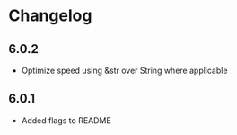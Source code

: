# Changelog

## 6.0.2
* Optimize speed using &str over String where applicable

## 6.0.1
* Added flags to README
